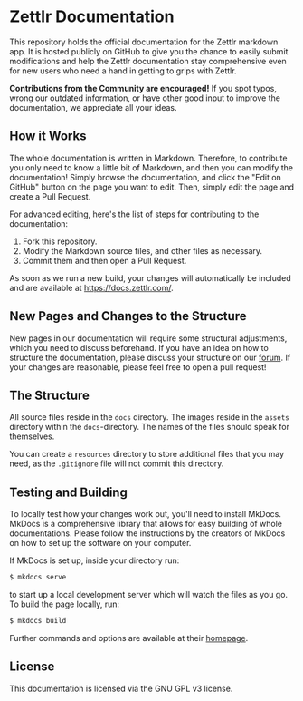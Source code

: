 # Zettlr Documentation

This repository holds the official documentation for the Zettlr markdown app. It is hosted publicly on GitHub to give you the chance to easily submit modifications and help the Zettlr documentation stay comprehensive even for new users who need a hand in getting to grips with Zettlr.

**Contributions from the Community are encouraged!** If you spot typos, wrong our outdated information, or have other good input to improve the documentation, we appreciate all your ideas.

## How it Works

The whole documentation is written in Markdown. Therefore, to contribute you only need to know a little bit of Markdown, and then you can modify the documentation! Simply browse the documentation, and click the "Edit on GitHub" button on the page you want to edit. Then, simply edit the page and create a Pull Request.

For advanced editing, here's the list of steps for contributing to the documentation:

1. Fork this repository.
2. Modify the Markdown source files, and other files as necessary.
3. Commit them and then open a Pull Request.

As soon as we run a new build, your changes will automatically be included and are available at https://docs.zettlr.com/.

## New Pages and Changes to the Structure

New pages in our documentation will require some structural adjustments, which you need to discuss beforehand. If you have an idea on how to structure the documentation, please discuss your structure on our [forum](https:/7forum.zettlr.com). If your changes are reasonable, please feel free to open a pull request!

## The Structure

All source files reside in the `docs` directory. The images reside in the `assets` directory within the `docs`-directory. The names of the files should speak for themselves.

You can create a `resources` directory to store additional files that you may need, as the `.gitignore` file will not commit this directory.

## Testing and Building

To locally test how your changes work out, you'll need to install MkDocs. MkDocs is a comprehensive library that allows for easy building of whole documentations. Please follow the instructions by the creators of MkDocs on how to set up the software on your computer.

If MkDocs is set up, inside your directory run:

```bash
$ mkdocs serve
```

to start up a local development server which will watch the files as you go. To build the page locally, run:

```bash
$ mkdocs build
```

Further commands and options are available at their [homepage](https://www.mkdocs.org/).

## License

This documentation is licensed via the GNU GPL v3 license.
